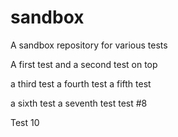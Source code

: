 # sandbox
A sandbox repository for various tests

A first test
and a second test on top

a third test
a fourth test
a fifth test

a sixth test
a seventh test
test #8

Test 10
